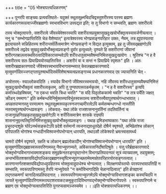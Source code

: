 +++
title = "05 भोक्त्रापत्त्यधिकरणम्"

+++
पुनरपि साङ्ख्यः प्रत्यवतिष्ठते- यदुक्तं स्थूलसूक्ष्मचिदचिद्वस्तुशरीरस्य परस्य ब्रह्मणः कार्यकारणरूपत्वाज्जीवब्रह्मणोः स्वभावविभाग उपपद्यत इति; स तु विभागो न सम्भवति, ब्रह्मणः सशरीरत्वे

तस्य भोक्तृत्वापत्तेः, सशरीरत्वे जीवस्येवेश्वरस्यापि सशरीरत्वप्रयुक्तसुखदुःखयोर्भोक्तृत्वस्यावर्जनीयत्वात् । ननु च "सम्भोगप्राप्तिरिति चेन्न वैशेष्यात्" इत्यत्रेश्वरस्य भोगप्रसङ्गपरिहार उक्तः, नैवम्, तत्र ह्युपास्यतया हृदयायतने सन्निहितस्य शरीरान्तर्वर्तित्वमात्रेण भोगप्रसङ्गो न विद्यत इत्युक्तम्, इह तु जीववद्ब्रह्मणोऽपि सशरीरत्वे तद्वदेव सुखदुःखयोर्भोक्तृत्वप्रसङ्गो दुर्वार इत्युच्यते; दृश्यते हि सशरीराणां जीवानां शरीरगतबालत्वस्थविरत्वादिविकारासम्भवेऽपि शरीरधातुसाम्यवैषम्यनिमित्तसुखदुःखयोगः । श्रुतिश्च "न ह वै सशरीरस्य सतः प्रियाप्रिययोरपहतिरस्ति । अशरीरं वा व सन्तं न प्रियाप्रिये स्पृशतः" इति । अतः सशरीरब्रह्मकारणवादे जीवेश्वरस्वभावविभागासम्भवात् केवलब्रह्मकारणवादे मृत्सुवर्णादिवज्जगद्गतापुरुषार्थादिसर्वविशेषाश्रयत्वप्रसङ्गाच्च प्रधानकारणवाद एव ज्यायानिति चेत् -

अत्रोत्तरम्- स्याल्लोकवदिति । स्यादेव विभागो जीवेश्वरस्वभावयोः, नहि जीवस्य शरीरधातुसाम्यवैषम्यनिमित्तं सुखदुःखयोर्भोक्तृत्वं सशरीरत्वकृतम्, अपि तु पुण्यपापरूपकर्मकृतम् । "न ह वै सशरीरस्य" इत्यपि कर्मारब्धदेहविषयम्, "स एकधा भवति त्रिधा भवति" "स यदि पितृलोककामो भवति" "स तत्र पर्येति जक्षत् क्रीडन् रममाणः" इति कर्मबन्धविनिर्मुक्तस्याविर्भूतस्वरूपस्य सशरीरस्यैवापुरुषार्थगन्धाभावात् । अपहतपाप्मनस्तु परमात्मनः स्थूलसूक्ष्मरूपकृत्स्नजगच्छरीरत्वेऽपि कर्मसम्बन्धगन्धो नास्तीति नतरामपुरुषार्थगन्धप्रसङ्गः । लोकवत्- यथा लोके राजशासनानुवर्तिनां तदतिवर्तिनां च राजानुग्रहनिग्रहकृतसुखदुःखयोगेऽपि न शरीरित्वमात्रेण शासके राज्ञ्यपि शासनानुवृत्त्यतिवृत्तिनिमित्तसुखदुःखयोर्भोक्तृत्वप्रसङ्गः । यथाह द्रमिडभाष्यकारः "यथा लोके राजा प्रचुरदन्दशूके घोरेऽनर्थसङ्कटेऽपि प्रदेशे वर्त्तमानो व्यजनाद्यवधूतदेहो दोषैर्न स्पृश्यते, अभिप्रेतांश्च लोकान् परिपालति भोगांश्च गन्धादीनविश्वजनोपभोग्यान् धारयति, तथाऽसौ लोकेश्वरो भ्रमत्स्वसामर्थ्य

चामरो दोषैर्न स्पृश्यते, रक्षति च लोकान् ब्रह्मलोकादीन् भोगांश्चाविश्वजनोपभोग्यान् धारयति" इति । मृत्सुवर्णादिवद्ब्रह्मस्वरूपपरिणामस्तु नैवाभ्युपगम्यते, अविकारत्वनिर्दोषादिश्रुतेः । यत्तु परैर्ब्रह्मकारणवादे भोक्तृभोग्यविभागाभावमाशङ्कय समुद्रफेनतरङ्गदृष्टान्तेन विभागप्रतिपादनपरं सूत्रं व्याख्यातम्, तदयुक्तम्; अन्तर्भावितशक्तयविद्योपाधिकाद्ब्रह्मणस्सृष्टिमभ्युपगच्छतामेवमाक्षेपपरिहारयोरसङ्गतत्वात् । कारणान्तर्गतशक्तयविद्योपाध्युपहितस्य भोक्तृत्वादुपाधेश्च भोग्यत्वात् । विलक्षणयोस्तयोः परस्परभावापत्तिर्हि न सम्भवति, स्वरूपपरिणामस्तु तैरपि नाभ्युपेयते "न कर्माविभागादिति चेन्नानादित्वात्" इति क्षेत्रज्ञानां तद्गतकमर्णां चानादित्वप्रतिपादनात् । स्वरूपपरिणामाभ्युपगमेऽपि भोक्तृभोग्याविभागाशङ्का कस्यचिदपि न जायते मृत्सुवर्णादिपरिणामरूपघटशरावकटकमुकुटादिविभागवद्भोक्तृभोग्यविभागोपपत्तेः । स्वरूपपरिणामे च ब्रह्मण एव भोक्तृभोग्यत्वापत्तिरिति पुनरप्यसामञ्जस्यमेव । ।।इति भोक्त्रापत्त्यधिकरणम् ।।